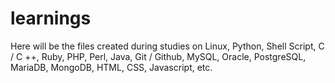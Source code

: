 # learnings
Here will be the files created during studies on Linux, Python, Shell Script, C / C ++, Ruby, PHP,
Perl, Java, Git / Github, MySQL, Oracle, PostgreSQL, MariaDB, MongoDB, HTML, CSS, Javascript, etc.
